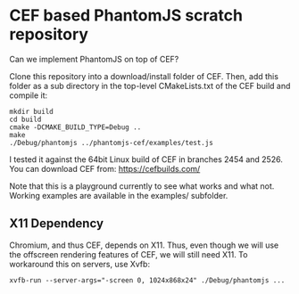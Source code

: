 # CEF based PhantomJS scratch repository

Can we implement PhantomJS on top of CEF?

Clone this repository into a download/install folder of CEF. Then, add this
folder as a sub directory in the top-level CMakeLists.txt of the CEF build
and compile it:

    mkdir build
    cd build
    cmake -DCMAKE_BUILD_TYPE=Debug ..
    make
    ./Debug/phantomjs ../phantomjs-cef/examples/test.js

I tested it against the 64bit Linux build of CEF in branches 2454 and 2526. You
can download CEF from: https://cefbuilds.com/

Note that this is a playground currently to see what works and what not. Working
examples are available in the examples/ subfolder.

## X11 Dependency

Chromium, and thus CEF, depends on X11. Thus, even though we will use the
offscreen rendering features of CEF, we will still need X11. To workaround this
on servers, use Xvfb:

    xvfb-run --server-args="-screen 0, 1024x868x24" ./Debug/phantomjs ...
